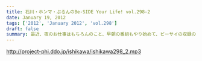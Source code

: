 ```yaml
---
title: 石川・ホンマ・ぶるんのBe-SIDE Your Life! vol.298-2
date: January 19, 2012
tags: ['2012', 'January 2012', 'vol.298']
draft: false
summary: 最近、夜のお仕事はもちろんのこと、早朝の番組もやり始めて、ビーサイの収録のときに極度の眠気に襲われているＮＡＭＡＥです。しかし、始発って乗ってみると意外と人が乗っている！もしかしたら始発の電車でこの番組を聴いている人がいるかもしれませんねぇ～～NAMAE
---
```


http://project-phi.ddo.jp/ishikawa/ishikawa298_2.mp3
